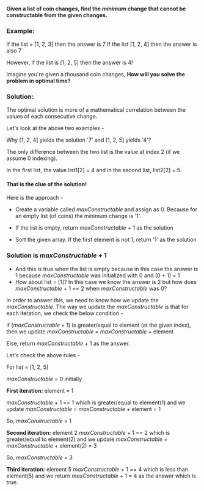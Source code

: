 #### Given a list of coin changes, find the _minimum_ change that cannot be constructable from the given changes.

### Example:
If the list = [1, 2, 3] then the answer is 7
If the list  [1, 2, 4] then the answer is also 7

However, if the list is [1, 2, 5] then the answer is 4!

Imagine you're given a thousand coin changes, **How will you solve the problem in optimal time?**

### Solution:

The optimal solution is more of a mathematical correlation between the values of each consecutive change.

Let's look at the above two examples -

Why [1, 2, 4] yields the solution '7' and [1, 2, 5] yields '4'?

The only difference between the two list is the value at index 2 (if we assume 0 indexing).

In the first list, the value list1[2] = 4 and in the second list, list2[2] = 5.

#### That is the clue of the solution!

Here is the approach -

- Create a variable called _maxConstructable_ and assign as 0. Because for an empty list (of coins) the minimum change is '1'.

- If the list is empty, return _maxConstructable_ + 1 as the solution
- Sort the given array. If the first element is not 1, return '1' as the solution

### Solution is _maxConstructable_ + 1
- And this is true when the list is empty because in this case the answer is 1 because _maxConstructable_ was initialized with 0 and (0 + 1) = 1
- How about list = [1]? In this case we know the answer is 2 but how does _maxConstructable_ + 1 == 2 when _maxConstructable_ was 0?


In order to answer this, we need to know how we update the _maxConstructable_. The way we update the _maxConstructable_ is that for each iteration, we check the below condition -

if (_maxConstructable_ + 1) is greater/equal to element (at the given index), then we update _maxConstructable_ = _maxConstructable_ + element

Else, return _maxConstructable_ + 1 as the answer.

Let's check the above rules -

For list = [1, 2, 5]

_maxConstructable_ = 0 initially

**First iteration:** element = 1

_maxConstructable_ + 1 == 1 which is greater/equal to element(1) and we update _maxConstructable_ = _maxConstructable_ + element = 1

So, _maxConstructable_ = 1

**Second iteration:** element 2
_maxConstructable_ + 1 == 2 which is greater/equal to element(2) and we update _maxConstructable_ = _maxConstructable_ + element(2) = 3

So, _maxConstructable_ = 3

**Third iteration:** element 5
_maxConstructable_ + 1 == 4 which is less than element(5) and we return _maxConstructable_ + 1 = 4 as the answer which is true.
